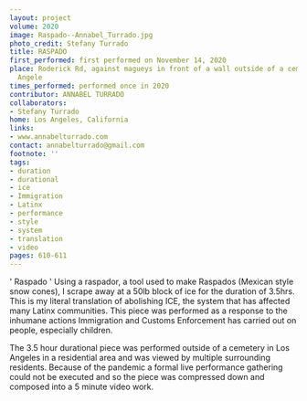 ```yaml
---
layout: project
volume: 2020
image: Raspado--Annabel_Turrado.jpg
photo_credit: Stefany Turrado
title: RASPADO
first_performed: first performed on November 14, 2020
place: Roderick Rd, against magueys in front of a wall outside of a cemetery in Los
  Angele
times_performed: performed once in 2020
contributor: ANNABEL TURRADO
collaborators:
- Stefany Turrado
home: Los Angeles, California
links:
- www.annabelturrado.com
contact: annabelturrado@gmail.com
footnote: ''
tags:
- duration
- durational
- ice
- Immigration
- Latinx
- performance
- style
- system
- translation
- video
pages: 610-611
---
```



' Raspado ' 
Using a raspador, a tool used to make Raspados (Mexican style snow cones), I scrape away at a 50lb block of ice for the duration of 3.5hrs. This is my literal translation of abolishing ICE, the system that has affected many Latinx communities. This piece was performed as a response to the inhumane actions Immigration and Customs Enforcement has carried out on people, especially children. 

The 3.5 hour durational piece was performed outside of a cemetery in Los Angeles in a residential area and was viewed by multiple surrounding residents. Because of the pandemic a formal live performance gathering could not be executed and so the piece was compressed down and composed into a 5 minute video work.
